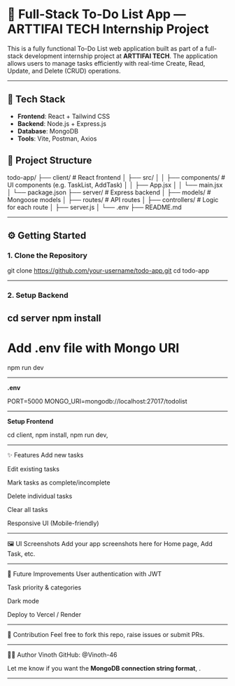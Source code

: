 # 📝 Full-Stack To-Do List App — ARTTIFAI TECH Internship Project

This is a fully functional To-Do List web application built as part of a full-stack development internship project at **ARTTIFAI TECH**. The application allows users to manage tasks efficiently with real-time Create, Read, Update, and Delete (CRUD) operations.

---

## 🚀 Tech Stack

- **Frontend**: React + Tailwind CSS  
- **Backend**: Node.js + Express.js  
- **Database**: MongoDB  
- **Tools**: Vite, Postman, Axios



## 📁 Project Structure

todo-app/ ├── client/ # React frontend │ ├── src/ │ │ ├── components/ # UI components (e.g. TaskList, AddTask) │ │ ├── App.jsx │ │ └── main.jsx │ └── package.json ├── server/ # Express backend │ ├── models/ # Mongoose models │ ├── routes/ # API routes │ ├── controllers/ # Logic for each route │ ├── server.js │ └── .env ├── README.md



---

## ⚙️ Getting Started

### 1. Clone the Repository


git clone https://github.com/your-username/todo-app.git
cd todo-app


---
### **2. Setup Backend**
cd server
npm install
---
# Add .env file with Mongo URI
npm run dev

---
**.env**

PORT=5000
MONGO_URI=mongodb://localhost:27017/todolist

---

**Setup Frontend**

cd client,
npm install,
npm run dev,

---
✨ Features
Add new tasks

Edit existing tasks

Mark tasks as complete/incomplete

Delete individual tasks

Clear all tasks

Responsive UI (Mobile-friendly)

---

🖼️ UI Screenshots
Add your app screenshots here for Home page, Add Task, etc.

---
📌 Future Improvements
 User authentication with JWT

 Task priority & categories

 Dark mode

 Deploy to Vercel / Render

---

🤝 Contribution
Feel free to fork this repo, raise issues or submit PRs.


---

👨‍💻 Author
Vinoth
GitHub: @Vinoth-46




Let me know if you want the **MongoDB connection string format**, .

---
